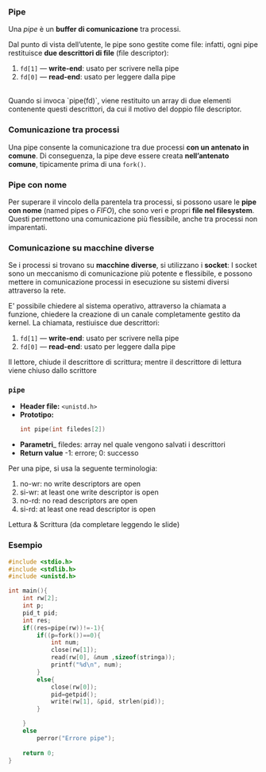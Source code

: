 ### Pipe

Una *pipe* è un **buffer di comunicazione** tra processi.

Dal punto di vista dell’utente, le pipe sono gestite come file: infatti, ogni pipe restituisce **due descrittori di file** (file descriptor):

1. `fd[1]` — **write-end**: usato per scrivere nella pipe
2. `fd[0]` — **read-end**: usato per leggere dalla pipe
<br>
Quando si invoca `pipe(fd)`, viene restituito un array di due elementi contenente questi descrittori, da cui il motivo del doppio file descriptor.

### Comunicazione tra processi<br>
Una pipe consente la comunicazione tra due processi **con un antenato in comune**. Di conseguenza, la pipe deve essere creata **nell’antenato comune**, tipicamente prima di una `fork()`.

### Pipe con nome

Per superare il vincolo della parentela tra processi, si possono usare le **pipe con nome** (named pipes o *FIFO*), che sono veri e propri **file nel filesystem**. Questi permettono una comunicazione più flessibile, anche tra processi non imparentati.

### Comunicazione su macchine diverse

Se i processi si trovano su **macchine diverse**, si utilizzano i **socket**:
I socket sono un meccanismo di comunicazione più potente e flessibile, e possono mettere in comunicazione processi in esecuzione su sistemi diversi attraverso la rete.

E' possibile chiedere al sistema operativo, attraverso la chiamata a funzione, chiedere la creazione di un canale completamente gestito da kernel. La chiamata, restiuisce due descrittori:
1. `fd[1]` — **write-end**: usato per scrivere nella pipe
2. `fd[0]` — **read-end**: usato per leggere dalla pipe

Il lettore, chiude il descrittore di scrittura; mentre il descrittore di lettura viene chiuso dallo scrittore

### `pipe`
- **Header file:** `<unistd.h>`  
- **Prototipo:**
    ```c
    int pipe(int filedes[2])
    ```
- **Parametri**_ filedes: array nel quale vengono salvati i descrittori
- **Return value** -1: errore; 0: successo

Per una pipe, si usa la seguente terminologia:
1. no-wr: no write descriptors are open
2. si-wr: at least one write descriptor is open
3. no-rd: no read descriptors are open
4. si-rd: at least one read descriptor is open

Lettura & Scrittura (da completare leggendo le slide)


### Esempio
```c
#include <stdio.h>
#include <stdlib.h>
#include <unistd.h>

int main(){
    int rw[2];
    int p;
    pid_t pid;
    int res;
    if((res=pipe(rw))!=-1){
        if((p=fork())==0){
            int num;
            close(rw[1]);
            read(rw[0], &num ,sizeof(stringa));
            printf("%d\n", num);
        }
        else{
            close(rw[0]);
            pid=getpid();
            write(rw[1], &pid, strlen(pid));
        }

    }
    else
        perror("Errore pipe");
        
    return 0;
}
```